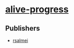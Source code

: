 # [alive-progress](https://pypi.org/project/alive-progress)



## Publishers
- [rsalmei](https://pypi.org/user/rsalmei)

